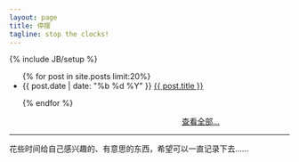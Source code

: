 ```yaml
---
layout: page
title: 停摆
tagline: stop the clocks! 
---
```

{% include JB/setup %}

<!--<div class="picshow">
<canvas id="cnvs" width="940" height="117"></canvas>
</div>
-->


<ul class="posts">
  {% for post in site.posts limit:20%}
    <!--<li><span>{{ post.date | date_to_string }}</span>   <a href="{{ BASE_PATH }}{{ post.url }}">{{ post.title }}</a></li>-->
    <li><span>{{ post.date | date: "%b %d %Y" }}</span>   <a href="{{ BASE_PATH }}{{ post.url }}">{{ post.title }}</a></li>

  {% endfor %}
</ul>

<div style="width:50%;margin-left:auto;margin-right:auto;text-align:right;c    lear:both;">
          <!--<a href="/archive.html">查看全部{{site.posts.size}}篇文章...</a>-->
          <a href="/archive.html">查看全部...</a>
</div>

***
<div class="quiet">
花些时间给自己感兴趣的、有意思的东西，希望可以一直记录下去……
</div>
